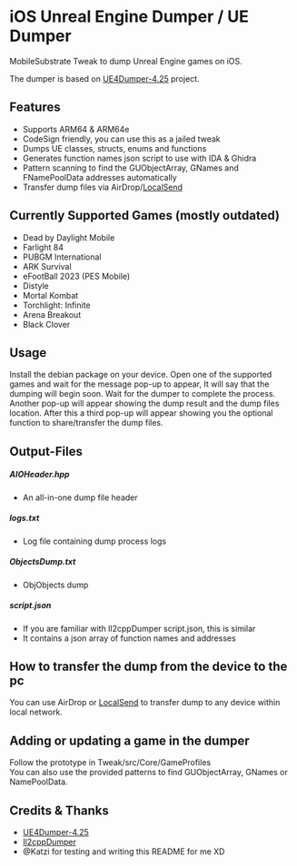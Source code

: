# iOS Unreal Engine Dumper / UE Dumper

MobileSubstrate Tweak to dump Unreal Engine games on iOS.

The dumper is based on [UE4Dumper-4.25](https://github.com/guttir14/UnrealDumper-4.25)
project.

## Features

* Supports ARM64 & ARM64e
* CodeSign friendly, you can use this as a jailed tweak
* Dumps UE classes, structs, enums and functions
* Generates function names json script to use with IDA & Ghidra
* Pattern scanning to find the GUObjectArray, GNames and FNamePoolData addresses automatically
* Transfer dump files via AirDrop/[LocalSend](https://github.com/localsend/localsend)

## Currently Supported Games (mostly outdated)

* Dead by Daylight Mobile
* Farlight 84
* PUBGM International
* ARK Survival
* eFootBall 2023 (PES Mobile)
* Distyle
* Mortal Kombat
* Torchlight: Infinite
* Arena Breakout
* Black Clover

## Usage

Install the debian package on your device.
Open one of the supported games and wait for the message pop-up to appear, It will say that the dumping will begin soon.
Wait for the dumper to complete the process.
Another pop-up will appear showing the dump result and the dump files location.
After this a third pop-up will appear showing you the optional function to share/transfer the dump files.

## Output-Files

##### AIOHeader.hpp

* An all-in-one dump file header

##### logs.txt

* Log file containing dump process logs

##### ObjectsDump.txt

* ObjObjects dump

##### script.json

* If you are familiar with Il2cppDumper script.json, this is similar
* It contains a json array of function names and addresses

## How to transfer the dump from the device to the pc

You can use AirDrop or [LocalSend](https://github.com/localsend/localsend) to transfer dump to any device within local network.

## Adding or updating a game in the dumper

Follow the prototype in Tweak/src/Core/GameProfiles<br/>
You can also use the provided patterns to find GUObjectArray, GNames or NamePoolData.

## Credits & Thanks

* [UE4Dumper-4.25](https://github.com/guttir14/UnrealDumper-4.25)
* [Il2cppDumper](https://github.com/Perfare/Il2CppDumper/blob/master/README.md)
* @Katzi for testing and writing this README for me XD
